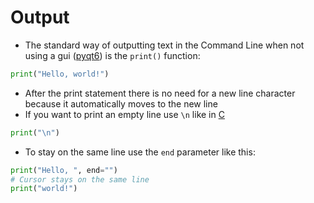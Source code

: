 # Output

- The standard way of outputting text in the Command Line when not using a gui ([pyqt6](pyqt6-guide.md)) is the `print()` function:

```python
print("Hello, world!")
```

- After the print statement there is no need for a new line character because it automatically moves to the new line
- If you want to print an empty line use `\n` like in [C](contents-c.md)

```python
print("\n")
```

- To stay on the same line use the `end` parameter like this:

```python
print("Hello, ", end="")
# Cursor stays on the same line
print("world!")
```
